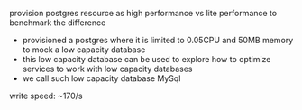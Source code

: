 provision postgres resource as high performance vs lite performance to benchmark the difference

- provisioned a postgres where it is limited to 0.05CPU and 50MB memory to mock a low capacity database 
- this low capacity database can be used to explore how to optimize services to work with low capacity databases
- we call such low capacity database MySql

write speed: ~170/s